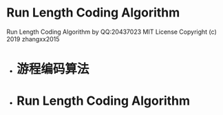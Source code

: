 # Run Length Coding Algorithm

Run Length Coding Algorithm by QQ:20437023
MIT License Copyright (c) 2019 zhangxx2015
        
 * # 游程编码算法
 * # Run Length Coding Algorithm
